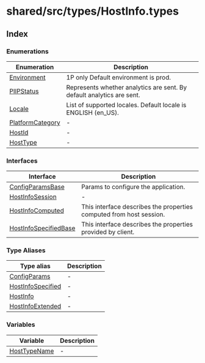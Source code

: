 # shared/src/types/HostInfo.types

## Index

### Enumerations

| Enumeration | Description |
| ------ | ------ |
| [Environment](enumerations/Environment.md) | 1P only Default environment is prod. |
| [PIIPStatus](enumerations/PIIPStatus.md) | Represents whether analytics are sent. By default analytics are sent. |
| [Locale](enumerations/Locale.md) | List of supported locales. Default locale is ENGLISH (en_US). |
| [PlatformCategory](enumerations/PlatformCategory.md) | - |
| [HostId](enumerations/HostId.md) | - |
| [HostType](enumerations/HostType.md) | - |

### Interfaces

| Interface | Description |
| ------ | ------ |
| [ConfigParamsBase](interfaces/ConfigParamsBase.md) | Params to configure the application. |
| [HostInfoSession](interfaces/HostInfoSession.md) | - |
| [HostInfoComputed](interfaces/HostInfoComputed.md) | This interface describes the properties computed from host session. |
| [HostInfoSpecifiedBase](interfaces/HostInfoSpecifiedBase.md) | This interface describes the properties provided by client. |

### Type Aliases

| Type alias | Description |
| ------ | ------ |
| [ConfigParams](type-aliases/ConfigParams.md) | - |
| [HostInfoSpecified](type-aliases/HostInfoSpecified.md) | - |
| [HostInfo](type-aliases/HostInfo.md) | - |
| [HostInfoExtended](type-aliases/HostInfoExtended.md) | - |

### Variables

| Variable | Description |
| ------ | ------ |
| [HostTypeName](variables/HostTypeName.md) | - |
